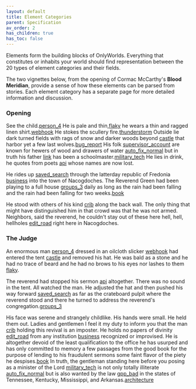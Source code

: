 ```yaml
---
layout: default
title: Element Categories
parent: Specification
av_order: 2
has_children: true
has_toc: false
---
```


Elements form the building blocks of OnlyWorlds. Everything that constitutes or inhabits your world should find representation between the 20 types of element categories and their fields. 
 
The two vignettes below, from the opening of Cormac McCarthy's **Blood Meridian**, provide a sense of how these elements can be parsed from stories. Each element category has a separate page for more detailed information and discussion.

 
### Opening

See the child.<a href="/docs/specification/element_categories/Character" title="Character"><span class="material-symbols-outlined">person_4</span></a>
He is pale and thin,<a href="/docs/specification/element_categories/Trait" title="Trait"><span class="material-symbols-outlined">flaky</span></a> he wears a thin and ragged linen shirt.<a href="/docs/specification/element_categories/Object" title="Object"><span class="material-symbols-outlined">webhook</span></a> He stokes the scullery fire.<a href="/docs/specification/element_categories/Phenomenon" title="Phenomenon"><span class="material-symbols-outlined">thunderstorm</span></a> Outside lie dark turned fields with rags of snow and darker woods beyond <a href="/docs/specification/element_categories/Location" title="Location"><span class="material-symbols-outlined">castle</span></a> that harbor yet a few last wolves.<a href="/docs/specification/element_categories/Creature" title="Creature"><span class="material-symbols-outlined">bug_report</span></a> His folk <a href="/docs/specification/element_categories/Family" title="Family"><span class="material-symbols-outlined">supervisor_account</span></a> are known for hewers of wood and drawers of water <a href="/docs/specification/element_categories/Ability" title="Ability"><span class="material-symbols-outlined">auto_fix_normal</span></a> but in truth his father <a href="/docs/specification/element_categories/Relation" title="Relation"><span class="material-symbols-outlined">link</span></a> has been a schoolmaster.<a href="/docs/specification/element_categories/Title" title="Title"><span class="material-symbols-outlined">military_tech</span></a> He lies in drink, he quotes from poets <a href="/docs/specification/element_categories/Construct" title="Construct"><span class="material-symbols-outlined">api</span></a> whose names are now lost.

He rides up <a href="/docs/specification/element_categories/Event" title="Event"><span class="material-symbols-outlined">saved_search</span></a> through the latterday republic of Fredonia <a href="/docs/specification/element_categories/Institution" title="Institution"><span class="material-symbols-outlined">business</span></a> into the town of
Nacogdoches. The Reverend Green had been playing to a full house <a href="/docs/specification/element_categories/Collective" title="Collective"><span class="material-symbols-outlined">groups_3</span></a> daily as long as the rain had
been falling and the rain had been falling for two weeks.<a href="/docs/specification/element_categories/Narrative" title="Narrative"><span class="material-symbols-outlined">book</span></a>

He stood with others of his kind <a href="/docs/specification/element_categories/Species" title="Species"><span class="material-symbols-outlined">crib</span></a> along the back wall. The only thing that might have
distinguished him in that crowd was that he was not armed. Neighbors, said the reverend, he couldn't stay out of these here hell,
hell, hellholes <a href="/docs/specification/element_categories/Language" title="Language"><span class="material-symbols-outlined">edit_road</span></a> right here in Nacogdoches.



### The Judge

 

An enormous man <a href="/docs/specification/element_categories/Character" title="Character"><span class="material-symbols-outlined">person_4</span></a> dressed in an oilcloth slicker <a href="/docs/specification/element_categories/Object" title="Object"><span class="material-symbols-outlined">webhook</span></a> had entered the tent <a href="/docs/specification/element_categories/Location" title="Location"><span class="material-symbols-outlined">castle</span></a>
and removed his hat. He was bald as a stone and he had no trace of beard and he had
no brows to his eyes nor lashes to them <a href="/docs/specification/element_categories/Trait" title="Trait"><span class="material-symbols-outlined">flaky</span></a>.

The reverend had stopped his sermon <a href="/docs/specification/element_categories/Construct" title="Construct"><span class="material-symbols-outlined">api</span></a> altogether. There was no sound in the tent.
All watched the man. He adjusted the hat and then pushed his way forward <a href="/docs/specification/element_categories/Event" title="Event"><span class="material-symbols-outlined">saved_search</span></a> as far as the
crateboard pulpit where the reverend stood and there he turned to address the
reverend's congregation.<a href="/docs/specification/element_categories/Collective" title="Collective"><span class="material-symbols-outlined">groups_3</span></a>

His face was serene and strangely childlike. His hands were small. He held them out.
Ladies and gentlemen I feel it my duty to inform you that the man <a href="/docs/specification/element_categories/Species" title="Species"><span class="material-symbols-outlined">crib</span></a> holding this revival
is an imposter. He holds no papers of divinity <a href="/docs/specification/element_categories/Language" title="Language"><span class="material-symbols-outlined">edit_road</span></a> from any institution <a href="/docs/specification/element_categories/Institution" title="Institution"><span class="material-symbols-outlined">business</span></a> recognized or
improvised. He is altogether devoid of the least qualification to the office he has
usurped and has only committed to memory a few passages from the good book for the
purpose of lending to his fraudulent sermons some faint flavor of the piety he despises.<a href="/docs/specification/element_categories/Narrative" title="Narrative"><span class="material-symbols-outlined">book</span></a>
In truth, the gentleman standing here before you posing as a minister of the Lord <a href="/docs/specification/element_categories/Title" title="Title"><span class="material-symbols-outlined">military_tech</span></a> is not
only totally illiterate <a href="/docs/specification/element_categories/Ability" title="Ability"><span class="material-symbols-outlined">auto_fix_normal</span></a> but is also wanted by the law <a href="/docs/specification/element_categories/Law" title="Law"><span class="material-symbols-outlined">gpp_bad</span></a> in the states of Tennessee, Kentucky,
Mississippi, and Arkansas.<a href="/docs/specification/element_categories/Zone" title="Zone"><span class="material-symbols-outlined">architecture</span></a>
 